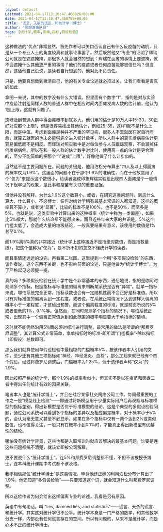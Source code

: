 ```yaml
---
layout: default
Lastmod: 2021-04-17T13:10:47.468826+00:00
date: 2021-04-17T13:10:47.468759+00:00
title: "谎言、天杀的谎言、和统计学（博士）"
author: "思想游击队员"
tags: [统计学,概率,面瘫,指标,假设检验]
---
```


这种做法的"优点"非常显然，首先作者可以矢口否认自己有什么反疫苗的动机，只是从一个专业人士的角度较真和就事论事罢了。然后既然他又“专业”的证明了辉瑞公司就是在遮遮掩掩，那很多人就会自然的想到：辉瑞在面瘫的事情上要遮掩，就不会遮掩什么其他更严重的事情？他们的疫苗或者任何疫苗能够被信任吗？但当然，这话他自己没说，是读者自行想到的，他对此不负责任。  

只是，他要真想做到撇清自己，他的有关专业论述就必须过关。让我们看看是否真的如此。

拿图一来说，其中的数字没有什么大错误。但里面有个数字“1”，指的是对与实验中疫苗注射组同样人数的普通人群中在相应时间内面瘫发病人数的估计值，他认为1是上限，这就有问题了。

这涉及到普通人群中得面瘫概率到底多大，他引用的估计是10万人中15-30，30正好对应那个上限1，但是很容易找出其他估计，例如25-35，这样1就不是什么上限，而是中值。考虑到面瘫是种并不严重的罕见病，很多人不去就医在家自行痊愈，就算去就医的也未必能够完全进入统计数字，所以人群中的真实发病率估计更容易偏低而不是相反。而辉瑞对照实验中是对每位参与人员跟踪观察，不会漏掉任何发病病例。所以在和一般人群的估计数字对比时，使用高一点的估计是更合理的，至少不能简单的把那个“1”说成"上限"，好像他做了什么让步似的。

当然这不是主要问题所在。问题的关键是，他用泊松分布算出“四人及以上得面瘫的概率仅为1.9%”。这里面的问题不在于那个1.9%的准确性，而在于他故意用了个“仅为”来提示这个数很小，给读者造成印象辉瑞实验组出现四人面瘫是个一般情况下很罕见的现象，是此事和疫苗有关联的重要证据。

但他并没有解释，为什么1.9%这个数算小。或者，在研究这类问题时，到底什么算大，什么算小。不必博士，任何对统计学稍有最基本常识的人都知道，这样的概率算不算小，或者说“显著”，比较的标准不是100%，也不是50%，而至多是5%。也就是说，这类实验中计算出来的这种概率（统计中称为一类偏差），如果比5%都大，那就什么结论都不能得出来。而且近些年来大家的共识是，5%这个门槛太低了，会造成大量的垃圾结论，一般真要结果有意义，该使用的数值是1%甚至0.1%。

而1.9%离5%真的非常接近（统计学上这种接近不是指绝对数值，而是指数量级），把这个值称为“仅为”，是不折不扣的忽悠不懂统计学的读者。

而且事情还远远的没完。再看第二张图。这里提到一个叫“多项假设检验”的东西，该作者说，这个东西不关键，也不影响前面的论述，只是他做为“统计学博士”，为了严格起见必须提一提。

真的吗？多项假设检验在统计学中是个非常基本的东西，通俗地说，指的是你同时观测多个指标，根据指标与标准值的偏离来判断某系统是否有“异常”。就单一指标来说，哪怕系统完全正常，指标读数也会有一定随机性而不会正好是标准值。所以只有对标准值的偏离达到一定程度，或者说，在系统正常情况下达到这样大偏离的概率小于一定程度，才该给出预警。而这个偏离程度的标准，就是前面所说的5%或者更低的1%，0.1%等。但然而，在同时观测多个指标的情况下，哪怕系统正常，出现其中一个偏离正常值达到如此范围的概率明显要大于单指标的情境。

这时就不能仍然沿用5%而必须对标准进行调整。最常用的做法是所谓的“邦费罗尼调整”，其计算公式非常简单，拿单指标时的标准-即所谓“门槛概率”-除以指标（即假设）总数即可。

那么我们就算使用单假设检验中最粗糙的门槛概率5%，按该作者本人引用的文件，至少还有其他三项指标如“神经、神经发炎、血栓”，那么加起来就已经有个四个假设，经过邦费罗尼调整后，门槛概率为1.25%，低于该作者声称“仅为”的1.9%。

因此按照严格的统计学，那个1.9%的概率看似小，但其实不足以在疫苗和面瘫二者中得出任何统计有效的因果关联。

笔者本人也是“统计学博士”，并且在硅谷某家社交网络公司工作。每周最重要的工作之一是“模型线上检测”——即通过将新模型用于少量实际用户后再观察与标准模型的指标差别，得出新模型是否优于标准模型的结论。这是个典型的多假设检验问题，通过公司系统可以看到多个指标的差异以及相应偏差概率。对于概率小于5%的，会认为毫无意义甚至不必显示。如果在多个指标中仅有一两个达到2%或类似数值，也不值得关注，一般只有在概率小到0.1%时，才能真正得出新模型有优越性的结论。

哪怕没有统计学背景，这些也都是入职培训时就应该解决的最基本问题。谁要是连这些问题都搞不清楚，就该立即被公司解雇。

更不要说什么“统计学博士”。连5%和邦费罗尼调整都不懂，不但不该被授予博士，连本科统计课期中考试都不该及格。

我不相信那位“统计学博士”是这类情况，毕竟他还正确的利用泊松分布计算出了1.9%，他还知道“多假设检验”——只要知道这个词，就会知道什么叫邦费罗尼调整。

所以这位作者为何会给出这样偏离专业的论述，我看是另有原因。

英语中有句老话，叫 “lies, damned lies, and statistics”——谎言、天杀的谎言、和统计学。其实这对统计学很不公平。统计学本身是一门严格的数学，和其他数学分支一样，内部没有任何谎言存在的空间。所以有问题的，从来不是统计学，而是心术不正的统计学博士。

